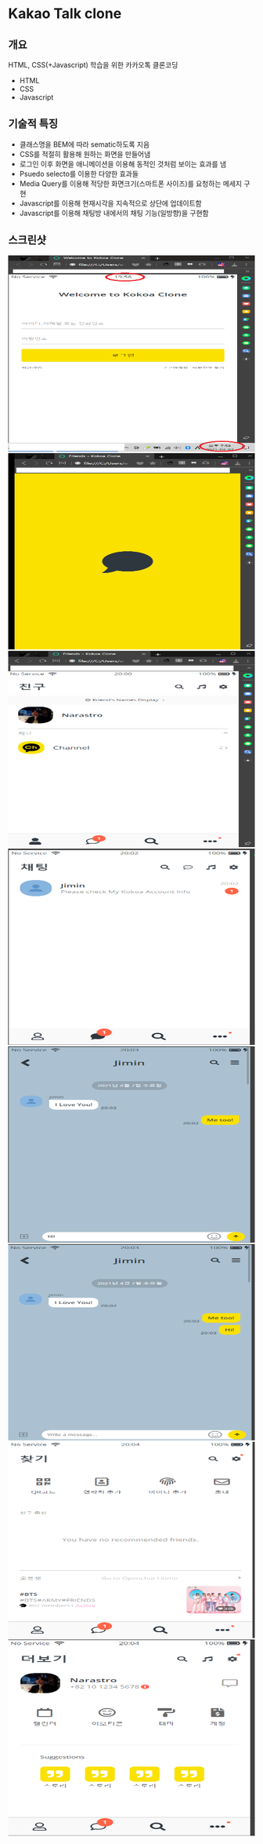 # Kakao Talk clone
## 개요
 HTML, CSS(+Javascript) 학습을 위한 카카오톡 클론코딩

- HTML
- CSS
- Javascript

## 기술적 특징

- 클래스명을 BEM에 따라 sematic하도록 지음
- CSS를 적절히 활용해 원하는 화면을 만들어냄
- 로그인 이후 화면을 애니메이션을 이용해 동적인 것처럼 보이는 효과를 냄
- Psuedo selecto를 이용한 다양한 효과들
- Media Query를 이용해 적당한 화면크기(스마트폰 사이즈)를 요청하는 메세지 구현
- Javascript를 이용해 현재시각을 지속적으로 상단에 업데이트함
- Javascript를 이용해 채팅방 내에서의 채팅 기능(일방향)을 구현함


## 스크린샷

<img width="600" height="400" alt="First page" src="/captures/1.png"></img>
<img width="600" height="400" alt="motion before second page" src="/captures/2.png"/>
<img width="600" height="400" alt="Friends page" src="/captures/3.png"/>
<img width="600" height="400" alt="Chattings page" src="/captures/4.png"/>
<img width="600" height="400" alt="Chatting page-write message" src="/captures/5.png"/>
<img width="600" height="400" alt="Chatting page-enter message" src="/captures/6.png"/>
<img width="600" height="400" alt="Search page" src="/captures/7.png"/>
<img width="600" height="400" alt="More page" src="/captures/8.png"/>